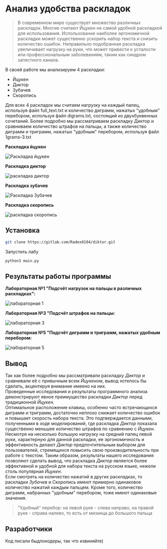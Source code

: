 # Анализ удобства раскладок
> В современном мире существует множество различных раскладок. Многие считают Йцукен не самой удобной раскладкой для использования.
> Использование наиболее эргономичной раскладки может существенно ускорить набор текста и снизить количество ошибок.
> Неправильно подобранная раскладка увеличивает нагрузку на руки, что может привести к усталости или профессиональным заболеваниям, таким как синдром запястного канала.




В своей работе мы анализируем 4 раскладки:
* Йцукен
* Диктор
* Зубачев
* Скоропись

Для всех 4 раскладок мы считаем нагрузку на каждый палец, используя файл full_text.txt и количество диграмм, нажатых "удобным" перебором, используя файл digrams.txt, состоящий из двухбуквенных сочетаний.
Более подробно мы рассматриваем раскладку Диктор и сравниваем количество штрафов на пальцы, а также количество диграмм и триграмм, нажатых "удобным" перебором, используя файл 1grams-3.txt


**Раскладка йцукен**

![Раскладка йцукен](https://st.overclockers.ru/legacy/v3/02/29/29/2016/04/10/0u4311987e-6f40b1c2-549b7887.png)

**Раскладка диктор**

![раскладка диктор](https://sun9-54.userapi.com/impg/l8jpSm6nDYG_80EUwio_EbE0ijSewHzH1LkdFw/cSANdY32a7o.jpg?size=742x256&quality=95&sign=adbbb76d316f284d7d3ea0b6f1a755ad&type=album)

**Раскладка зубачев**
<!--- замени картинку -->
![Раскладка Зубачев](https://github.com/user-attachments/assets/e33e18da-eeb6-46eb-a86f-3b8510d52453)


**Раскладка скоропись**

![раскладка скоропись](https://sun9-77.userapi.com/impg/_qiS-UbsM_U3DgoxK-yPLOAfGEM0VMJvGqhG4g/VZrc0FOXDWk.jpg?size=710x245&quality=95&sign=430bc5534cf9e508e03e4f1c184b6ae3&type=album)




## Установка


```sh
git clone https://gitlab.com/Radex0104/diktor.git
```

Запустить лабу 

```sh
python3 main.py
```


## Результаты работы программы

**Лабораторная №1 "Подсчёт нагрузок на пальцы в различных раскладках":**

![лабораторная 1](https://github.com/user-attachments/assets/8d544b43-e5dc-4ff2-b401-6442b11aedda)

**Лабораторная №3 "Подсчёт штрафов на пальцы:**

![лабораторная 3](https://github.com/user-attachments/assets/6ce28e01-019f-4927-85ff-3ca8ed9d25b5)

<!--- на что эту хуйню менять? 
**Лабораторная №4 "Подсчёт диграмм, нажатых удобным перебором в различных раскладках":**

![лабораторная 4](https://sun9-46.userapi.com/impg/_jN6nFcOpgEsQGTDDtzOpJasXd7k6S_SSJfCuA/g9x9l9XHNP8.jpg?size=1000x600&quality=95&sign=c628ccad0e7f65879b586dde29a370e0&type=album)
-->
**Лабораторная №5 "Подсчёт диграмм и триграмм, нажатых удобным перебором:**

![лабораторная 5](https://github.com/user-attachments/assets/214e4117-bd0f-4937-a6db-cb7cc6e2ddfb)


## Вывод
<!--- ПЕРЕДЕЛАТЬ -->
  Так как более подробно мы рассматривали раскладку *Диктор* и сравнивали её с привычным всем *Йцукеном*, вывод хотелось бы сделать, акцентируя внимание имеено на них.  
  Проведенные исследования и результаты программного анализа демонстрируют явное преимущество раскладки *Диктор* перед традиционной *Йцукен*.  
  Оптимальное расположение клавиш, особенно часто встречающихся диграмм и триграмм, достаточно неплохо снижает количество ошибок и повышает скорость набора текста. Это подтверждается данными, полученными в ходе моделирований, где раскладка *Диктор* показала существенно меньшее количество штрафов по сравнению с *Йцукен*. Несмотря на несколько большую нагрузку на средний палец левой руки, характерную для данной раскладки, ее эргономичность и эффективность делают *Диктор* предпочтительным выбором для пользователей, стремящихся повысить свою производительность при работе с текстом. Таким образом, результаты нашего исследования позволяют сделать вывод, что раскладка *Диктор* является более эффективной и удобной для набора текста на русском языке, нежели столь популярная *Йцукен*.    
Если смотреть на количество нажатий в других раскладках, то раскладки *Зубачев* и *Скоропись* имеют примерно одинаковое количество нажатий каждым пальцем. Кроме того, количество диграмм, набранных "удобным" перебором, тоже имеют одинаковые значения.   
  
> "Удобный" перебор: на левой руке - слева направо, на правой руке - справа налево, то есть от мизинца до большого пальца


## Разработчики
<!--- ПЕРЕДЕЛАТЬ -->
Код писали быдлокодеры, так что извиняйте)
